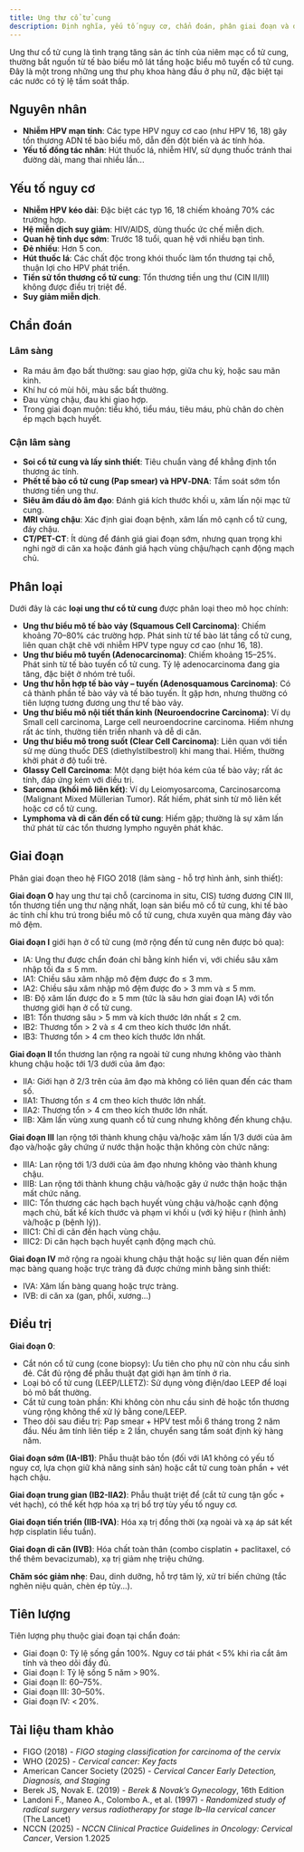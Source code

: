 ```yaml
---
title: Ung thư cổ tử cung
description: Định nghĩa, yếu tố nguy cơ, chẩn đoán, phân giai đoạn và điều trị ung thư cổ tử cung.
---
```


Ung thư cổ tử cung là tình trạng tăng sản ác tính của niêm mạc cổ tử cung, thường bắt nguồn từ tế bào biểu mô lát tầng hoặc biểu mô tuyến cổ tử cung. Đây là một trong những ung thư phụ khoa hàng đầu ở phụ nữ, đặc biệt tại các nước có tỷ lệ tầm soát thấp.

## Nguyên nhân

- **Nhiễm HPV mạn tính**: Các type HPV nguy cơ cao (như HPV 16, 18) gây tổn thương ADN tế bào biểu mô, dẫn đến đột biến và ác tính hóa.
- **Yếu tố đồng tác nhân**: Hút thuốc lá, nhiễm HIV, sử dụng thuốc tránh thai đường dài, mang thai nhiều lần...

## Yếu tố nguy cơ

- **Nhiễm HPV kéo dài**: Đặc biệt các typ 16, 18 chiếm khoảng 70% các trường hợp.
- **Hệ miễn dịch suy giảm**: HIV/AIDS, dùng thuốc ức chế miễn dịch.
- **Quan hệ tình dục sớm**: Trước 18 tuổi, quan hệ với nhiều bạn tình.
- **Đẻ nhiều**: Hơn 5 con.
- **Hút thuốc lá**: Các chất độc trong khói thuốc làm tổn thương tại chỗ, thuận lợi cho HPV phát triển.
- **Tiền sử tổn thương cổ tử cung**: Tổn thương tiền ung thư (CIN II/III) không được điều trị triệt để.
- **Suy giảm miễn dịch**.

## Chẩn đoán

### Lâm sàng

- Ra máu âm đạo bất thường: sau giao hợp, giữa chu kỳ, hoặc sau mãn kinh.
- Khí hư có mùi hôi, màu sắc bất thường.
- Đau vùng chậu, đau khi giao hợp.
- Trong giai đoạn muộn: tiểu khó, tiểu máu, tiêu máu, phù chân do chèn ép mạch bạch huyết.

### Cận lâm sàng

- **Soi cổ tử cung và lấy sinh thiết**: Tiêu chuẩn vàng để khẳng định tổn thương ác tính.
- **Phết tế bào cổ tử cung (Pap smear) và HPV‑DNA**: Tầm soát sớm tổn thương tiền ung thư.
- **Siêu âm đầu dò âm đạo**: Đánh giá kích thước khối u, xâm lấn nội mạc tử cung.
- **MRI vùng chậu**: Xác định giai đoạn bệnh, xâm lấn mô cạnh cổ tử cung, đáy chậu.
- **CT/PET-CT**: Ít dùng để đánh giá giai đoạn sớm, nhưng quan trọng khi nghi ngờ di căn xa hoặc đánh giá hạch vùng chậu/hạch cạnh động mạch chủ.

## Phân loại

Dưới đây là các **loại ung thư cổ tử cung** được phân loại theo mô học chính:

- **Ung thư biểu mô tế bào vảy (Squamous Cell Carcinoma)**: Chiếm khoảng 70–80% các trường hợp. Phát sinh từ tế bào lát tầng cổ tử cung, liên quan chặt chẽ với nhiễm HPV type nguy cơ cao (như 16, 18).
- **Ung thư biểu mô tuyến (Adenocarcinoma)**: Chiếm khoảng 15–25%. Phát sinh từ tế bào tuyến cổ tử cung. Tỷ lệ adenocarcinoma đang gia tăng, đặc biệt ở nhóm trẻ tuổi.
- **Ung thư hỗn hợp tế bào vảy – tuyến (Adenosquamous Carcinoma)**: Có cả thành phần tế bào vảy và tế bào tuyến. Ít gặp hơn, nhưng thường có tiên lượng tương đương ung thư tế bào vảy.
- **Ung thư biểu mô nội tiết thần kinh (Neuroendocrine Carcinoma)**: Ví dụ Small cell carcinoma, Large cell neuroendocrine carcinoma. Hiếm nhưng rất ác tính, thường tiến triển nhanh và dễ di căn.
- **Ung thư biểu mô trong suốt (Clear Cell Carcinoma)**: Liên quan với tiền sử mẹ dùng thuốc DES (diethylstilbestrol) khi mang thai. Hiếm, thường khởi phát ở độ tuổi trẻ.
- **Glassy Cell Carcinoma**: Một dạng biệt hóa kém của tế bào vảy; rất ác tính, đáp ứng kém với điều trị.
- **Sarcoma (khối mô liên kết)**: Ví dụ Leiomyosarcoma, Carcinosarcoma (Malignant Mixed Müllerian Tumor). Rất hiếm, phát sinh từ mô liên kết hoặc cơ cổ tử cung.
- **Lymphoma và di căn đến cổ tử cung**: Hiếm gặp; thường là sự xâm lấn thứ phát từ các tổn thương lympho nguyên phát khác.

## Giai đoạn

Phân giai đoạn theo hệ FIGO 2018 (lâm sàng - hỗ trợ hình ảnh, sinh thiết):

**Giai đoạn O** hay ung thư tại chỗ (carcinoma in situ, CIS) tương đương CIN III, tổn thương tiền ung thư nặng nhất, loạn sản biểu mô cổ tử cung, khi tế bào ác tính chỉ khu trú trong biểu mô cổ tử cung, chưa xuyên qua màng đáy vào mô đệm.

**Giai đoạn I** giới hạn ở cổ tử cung (mở rộng đến tử cung nên được bỏ qua):

- IA: Ung thư được chẩn đoán chỉ bằng kính hiển vi, với chiều sâu xâm nhập tối đa ≤ 5 mm.
- IA1: Chiều sâu xâm nhập mô đệm được đo ≤ 3 mm.
- IA2: Chiều sâu xâm nhập mô đệm được đo > 3 mm và ≤ 5 mm.
- IB: Độ xâm lấn được đo ≥ 5 mm (tức là sâu hơn giai đoạn IA) với tổn thương giới hạn ở cổ tử cung.
- IB1: Tổn thương sâu > 5 mm và kích thước lớn nhất ≤ 2 cm.
- IB2: Thương tổn > 2 và ≤ 4 cm theo kích thước lớn nhất.
- IB3: Thương tổn > 4 cm theo kích thước lớn nhất.

**Giai đoạn II** tổn thương lan rộng ra ngoài tử cung nhưng không vào thành khung chậu hoặc tới 1/3 dưới của âm đạo:

- IIA: Giới hạn ở 2/3 trên của âm đạo mà không có liên quan đến các tham số.
- IIA1: Thương tổn ≤ 4 cm theo kích thước lớn nhất.
- IIA2: Thương tổn > 4 cm theo kích thước lớn nhất.
- IIB: Xâm lấn vùng xung quanh cổ tử cung nhưng không đến khung chậu.

**Giai đoạn III** lan rộng tới thành khung chậu và/hoặc xâm lấn 1/3 dưới của âm đạo và/hoặc gây chứng ứ nước thận hoặc thận không còn chức năng:

- IIIA: Lan rộng tới 1/3 dưới của âm đạo nhưng không vào thành khung chậu.
- IIIB: Lan rộng tới thành khung chậu và/hoặc gây ứ nước thận hoặc thận mất chức năng.
- IIIC: Tổn thương các hạch bạch huyết vùng chậu và/hoặc cạnh động mạch chủ, bất kể kích thước và phạm vi khối u (với ký hiệu r (hình ảnh) và/hoặc p (bệnh lý)).
- IIIC1: Chỉ di căn đến hạch vùng chậu.
- IIIC2: Di căn hạch bạch huyết cạnh động mạch chủ.

**Giai đoạn IV** mở rộng ra ngoài khung chậu thật hoặc sự liên quan đến niêm mạc bàng quang hoặc trực tràng đã được chứng minh bằng sinh thiết:

- IVA: Xâm lấn bàng quang hoặc trực tràng.
- IVB: di căn xa (gan, phổi, xương...)

## Điều trị

**Giai đoạn 0**:

- Cắt nón cổ tử cung (cone biopsy): Ưu tiên cho phụ nữ còn nhu cầu sinh đẻ. Cắt đủ rộng để phẫu thuật đạt giới hạn âm tính ở rìa.
- Loại bỏ cổ tử cung (LEEP/LLETZ): Sử dụng vòng điện/dao LEEP để loại bỏ mô bất thường.
- Cắt tử cung toàn phần: Khi không còn nhu cầu sinh đẻ hoặc tổn thương vùng rộng không thể xử lý bằng cone/LEEP.
- Theo dõi sau điều trị: Pap smear + HPV test mỗi 6 tháng trong 2 năm đầu. Nếu âm tính liên tiếp ≥ 2 lần, chuyển sang tầm soát định kỳ hàng năm.

**Giai đoạn sớm (IA-IB1)**: Phẫu thuật bảo tồn (đối với IA1 không có yếu tố nguy cơ, lựa chọn giữ khả năng sinh sản) hoặc cắt tử cung toàn phần + vét hạch chậu.

**Giai đoạn trung gian (IB2-IIA2)**: Phẫu thuật triệt để (cắt tử cung tận gốc + vét hạch), có thể kết hợp hóa xạ trị bổ trợ tùy yếu tố nguy cơ.

**Giai đoạn tiến triển (IIB-IVA)**: Hóa xạ trị đồng thời (xạ ngoài và xạ áp sát kết hợp cisplatin liều tuần).

**Giai đoạn di căn (IVB)**: Hóa chất toàn thân (combo cisplatin + paclitaxel, có thể thêm bevacizumab), xạ trị giảm nhẹ triệu chứng.

**Chăm sóc giảm nhẹ**: Đau, dinh dưỡng, hỗ trợ tâm lý, xử trí biến chứng (tắc nghẽn niệu quản, chèn ép tủy...).

## Tiên lượng

Tiên lượng phụ thuộc giai đoạn tại chẩn đoán:

- Giai đoạn 0: Tỷ lệ sống gần 100%. Nguy cơ tái phát < 5% khi rìa cắt âm tính và theo dõi đầy đủ.
- Giai đoạn I: Tỷ lệ sống 5 năm > 90%.
- Giai đoạn II: 60–75%.
- Giai đoạn III: 30–50%.
- Giai đoạn IV: < 20%.

## Tài liệu tham khảo

- FIGO (2018) - _FIGO staging classification for carcinoma of the cervix_
- WHO (2025) - _Cervical cancer: Key facts_
- American Cancer Society (2025) - _Cervical Cancer Early Detection, Diagnosis, and Staging_
- Berek JS, Novak E. (2019) - _Berek & Novak’s Gynecology_, 16th Edition
- Landoni F., Maneo A., Colombo A., et al. (1997) - _Randomized study of radical surgery versus radiotherapy for stage Ib–IIa cervical cancer_ (The Lancet)
- NCCN (2025) - _NCCN Clinical Practice Guidelines in Oncology: Cervical Cancer_, Version 1.2025
